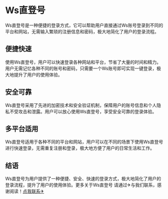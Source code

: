 # Ws直登号

Ws直登号是一种便捷的登录方式，它可以帮助用户直接通过Ws账号登录到不同的平台和网站，无需输入繁琐的注册信息和密码，极大地简化了用户的登录流程。

## 便捷快速

使用Ws直登号，用户可以快速登录各种网站和平台，节省了大量的时间和精力。用户无需记忆各种不同的账号和密码，只需要一个Ws账号即可实现一键登录，极大地提升了用户的使用体验。

## 安全可靠

Ws直登号采用了先进的加密技术和安全验证机制，保障用户的账号信息和个人隐私不受攻击和泄露。用户可以放心使用Ws直登号，享受安全可靠的登录体验。

## 多平台适用

Ws直登号适用于各种不同的平台和网站，用户可以在不同的场景下使用Ws直登号进行快速登录，无需重复注册和登录，极大地方便了用户的日常生活和工作。

## 结语

Ws直登号为用户提供了一种便捷、安全、快速的登录方式，极大地简化了用户的登录流程，提升了用户的使用体验。更多关于Ws直登号 请通过✈与我们联系，感谢阅读！[点我联系✈](https://www.G208.com)